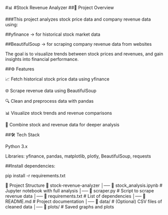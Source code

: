 
#📊 #Stock Revenue Analyzer
##📌 Project Overview

###This project analyzes stock price data and company revenue data using:

##yfinance
 → for historical stock market data

##BeautifulSoup
 → for scraping company revenue data from websites

The goal is to visualize trends between stock prices and revenues, and gain insights into financial performance.

##⚙️ Features

📈 Fetch historical stock price data using yfinance

🌐 Scrape revenue data using BeautifulSoup

🔍 Clean and preprocess data with pandas

📊 Visualize stock trends and revenue comparisons

🧩 Combine stock and revenue data for deeper analysis

##🛠️ Tech Stack

Python 3.x

Libraries: yfinance, pandas, matplotlib, plotly, BeautifulSoup, requests


##Install dependencies:

pip install -r requirements.txt

📂 Project Structure
📁 stock-revenue-analyzer
│── 📄 stock_analysis.ipynb     # Jupyter notebook with full analysis
│── 📄 scraper.py               # Script to scrape revenue data
│── 📄 requirements.txt         # List of dependencies
│── 📄 README.md                # Project documentation
│── 📁 data/                    # (Optional) CSV files of cleaned data
│── 📁 plots/                   # Saved graphs and plots

